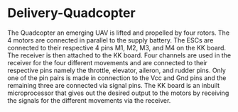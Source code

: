 # Delivery-Quadcopter
The Quadcopter an emerging UAV is lifted and propelled by four rotors. The 4 motors are connected in parallel to the supply battery. The ESCs are connected to their respective 4 pins M1, M2, M3, and M4 on the KK board. The receiver is then attached to the KK board. Four channels are used in the receiver for the four different movements and are connected to their respective pins namely the throttle, elevator, aileron, and rudder pins. Only one of the pin pairs is made in connection to the Vcc and Gnd pins and the remaining three are connected via signal pins. The KK board is an inbuilt microprocessor that gives out the desired output to the motors by receiving the signals for the different movements via the receiver.

